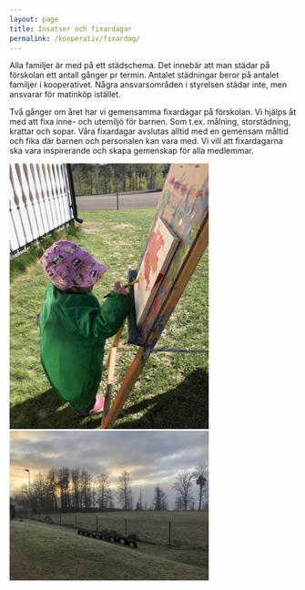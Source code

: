 ```yaml
---
layout: page
title: Insatser och fixardagar
permalink: /kooperativ/fixardag/
---
```


Alla familjer är med på ett städschema. Det innebär att man städar på förskolan ett antall gånger pr termin. Antalet städningar beror på antalet familjer i kooperativet. Några ansvarsområden i styrelsen städar inte, men ansvarar för matinköp istället. 

Två gånger om året har vi gemensamma fixardagar på förskolan. Vi hjälps åt med att fixa inne- och utemiljö för barnen. Som t.ex. målning, storstädning, krattar och sopar. 
Våra fixardagar avslutas alltid med en gemensam måltid och fika där barnen och personalen kan vara med. Vi vill att fixardagarna ska vara inspirerande och skapa gemenskap för alla medlemmar. 

<div class="row">
<div class="left-col">
<img src="/img/fixardag.jpg" alt="Målning är en del av fixardagen" />
</div>
<div class="right-col">
<img src="/img/fixardag2.jpg" alt="Nya leksaker sätts upp" />
</div>
</div>